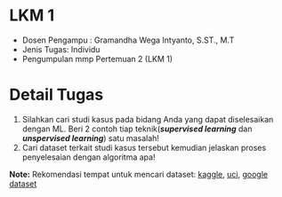 # LKM 1
- Dosen Pengampu : Gramandha Wega Intyanto, S.ST., M.T
- Jenis Tugas: Individu
- Pengumpulan mmp Pertemuan 2 (LKM 1)

# Detail Tugas
1. Silahkan cari studi kasus pada bidang Anda yang dapat diselesaikan dengan ML. Beri 2 contoh tiap teknik(**_supervised learning_** dan **_unspervised learning_**) satu masalah!
2. Cari dataset terkait studi kasus tersebut kemudian jelaskan proses penyelesaian dengan algoritma apa!

**Note:**
Rekomendasi tempat untuk mencari dataset: [kaggle](https://www.kaggle.com/datasets), [uci](https://archive.ics.uci.edu/), [google dataset](https://datasetsearch.research.google.com/)